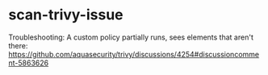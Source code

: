 # scan-trivy-issue
Troubleshooting: A custom policy partially runs, sees elements that aren't there:
https://github.com/aquasecurity/trivy/discussions/4254#discussioncomment-5863626
